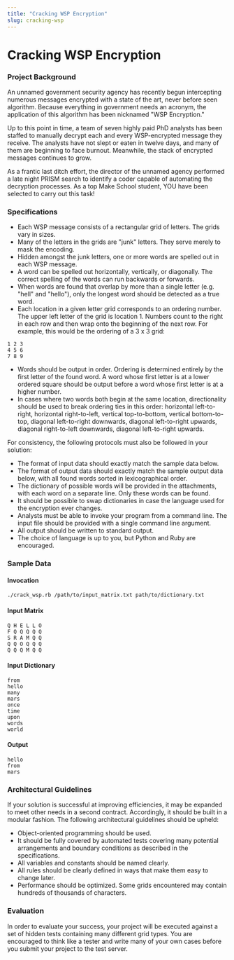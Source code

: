 ```yaml
---
title: "Cracking WSP Encryption"
slug: cracking-wsp
---
```


# Cracking WSP Encryption

### Project Background
An unnamed government security agency has recently begun intercepting numerous messages encrypted with a state of the art, never before seen algorithm. Because everything in government needs an acronym, the application of this algorithm has been nicknamed "WSP Encryption."

Up to this point in time, a team of seven highly paid PhD analysts has been staffed to manually decrypt each and every WSP-encrypted message they receive. The analysts have not slept or eaten in twelve days, and many of them are
beginning to face burnout. Meanwhile, the stack of encrypted messages continues to grow.

As a frantic last ditch effort, the director of the unnamed agency performed a late night PRISM search to identify a coder capable of automating the decryption processes. As a top Make School student, YOU have been selected to carry out this task!

### Specifications


* Each WSP message consists of a rectangular grid of letters. The grids vary in sizes.
* Many of the letters in the grids are "junk" letters. They serve merely to mask the encoding.
* Hidden amongst the junk letters, one or more words are spelled out in each
WSP message.
* A word can be spelled out horizontally, vertically, or diagonally. The
correct spelling of the words can run backwards or forwards.
* When words are found that overlap by more than a single letter (e.g. "hell" and "hello"), only the longest word should be detected as a true word.
* Each location in a given letter grid corresponds to an ordering number. The upper left letter of the grid is location 1. Numbers count to the right in each row and then wrap onto the beginning of the next row. For example, this would be the ordering of a 3 x 3 grid:

````
1 2 3
4 5 6
7 8 9
````

* Words should be output in order. Ordering is determined entirely by the first letter of the found word. A word whose first letter is at a lower ordered square should be output before a word whose first letter is at a higher number.
* In cases where two words both begin at the same location, directionality should be used to break ordering ties in this order: horizontal left-to-right, horizontal right-to-left, vertical top-to-bottom, vertical bottom-to-top, diagonal left-to-right downwards, diagonal left-to-right upwards, diagonal right-to-left downwards, diagonal left-to-right upwards.

For consistency, the following protocols must also be followed in your solution:

* The format of input data should exactly match the sample data below.
* The format of output data should exactly match the sample output data below, with all found words sorted in lexicographical order.
* The dictionary of possible words will be provided in the attachments, with each word on a separate line. Only these words can be found.
* It should be possible to swap dictionaries in case the language used for the encryption ever changes.
* Analysts must be able to invoke your program from a command line. The input file should be provided with a single command line argument.
* All output should be written to standard output.
* The choice of language is up to you, but Python and Ruby are encouraged.

### Sample Data

#### Invocation
`./crack_wsp.rb /path/to/input_matrix.txt path/to/dictionary.txt`

#### Input Matrix

````
Q H E L L O
F Q Q Q Q Q
S R A M Q Q
Q Q O Q Q Q
Q Q Q M Q Q
````

#### Input Dictionary

````
from
hello
many
mars
once
time
upon
words
world

````


#### Output

````
hello
from
mars
````

### Architectural Guidelines

If your solution is successful at improving efficiencies, it may be expanded to meet other needs in a second contract. Accordingly, it should be built in a modular fashion. The following architectural guidelines should be upheld:

* Object-oriented programming should be used.
* It should be fully covered by automated tests covering many potential arrangements and boundary conditions as described in the specifications.
* All variables and constants should be named clearly.
* All rules should be clearly defined in ways that make them easy to change later.
* Performance should be optimized. Some grids encountered may contain hundreds of thousands of characters.

### Evaluation

In order to evaluate your success, your project will be executed against a set of hidden tests containing many different grid types. You are encouraged to think like a tester and write many of your own cases before you submit your project to the test server.
